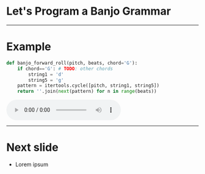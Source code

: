 # Let's Program a Banjo Grammar

---

# Example

```python
def banjo_forward_roll(pitch, beats, chord='G'):
    if chord=='G': # TODO: other chords
        string1 = 'd'
        string5 = 'g'  
    pattern = itertools.cycle([pitch, string1, string5])
    return ''.join(next(pattern) for n in range(beats))
```

<audio controls="controls" class="fragment none">
  <source src="wavs/cripple_creek_3.wav" type="audio/wav">
</audio>

---

# Next slide
- Lorem ipsum
